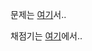 문제는 [여기](https://s3.ap-northeast-2.amazonaws.com/oj.uz/old/IOI15_horses/description.pdf)서..

채점기는 [여기](https://s3.ap-northeast-2.amazonaws.com/oj.uz/old/IOI15_horses/graders.zip)에서..